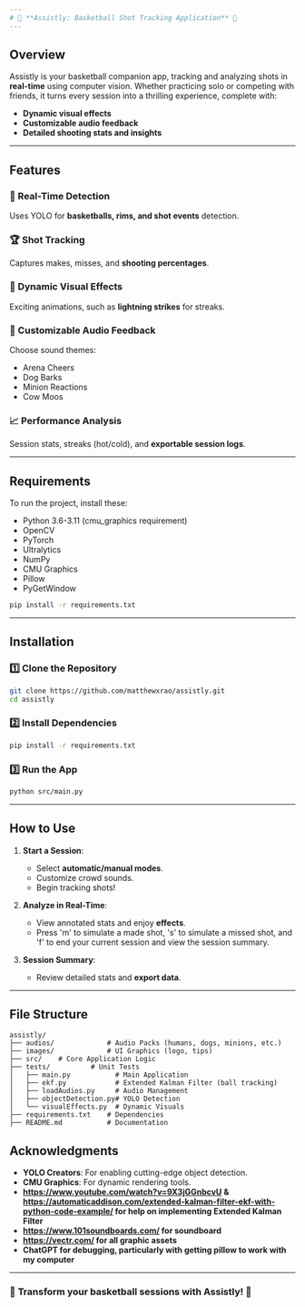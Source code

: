 ```yaml
---
# 🎯 **Assistly: Basketball Shot Tracking Application** 🏀
---
```


## **Overview**

Assistly is your basketball companion app, tracking and analyzing shots in **real-time** using computer vision. Whether practicing solo or competing with friends, it turns every session into a thrilling experience, complete with:

- **Dynamic visual effects**
- **Customizable audio feedback**
- **Detailed shooting stats and insights**

---

## **Features**

### 🚀 Real-Time Detection

Uses YOLO for **basketballs, rims, and shot events** detection.

### 🏆 Shot Tracking

Captures makes, misses, and **shooting percentages**.

### 🎇 Dynamic Visual Effects

Exciting animations, such as **lightning strikes** for streaks.

### 🎵 Customizable Audio Feedback

Choose sound themes:

- Arena Cheers
- Dog Barks
- Minion Reactions
- Cow Moos

### 📈 Performance Analysis

Session stats, streaks (hot/cold), and **exportable session logs**.

---

## **Requirements**

To run the project, install these:

- Python 3.6-3.11 (cmu_graphics requirement)
- OpenCV
- PyTorch
- Ultralytics
- NumPy
- CMU Graphics
- Pillow
- PyGetWindow

```bash
pip install -r requirements.txt
```

---

## **Installation**

### 1️⃣ Clone the Repository

```bash
git clone https://github.com/matthewxrao/assistly.git
cd assistly
```

### 2️⃣ Install Dependencies

```bash
pip install -r requirements.txt
```

### 3️⃣ Run the App

```bash
python src/main.py
```

---

## **How to Use**

1. **Start a Session**:

   - Select **automatic/manual modes**.
   - Customize crowd sounds.
   - Begin tracking shots!

2. **Analyze in Real-Time**:

   - View annotated stats and enjoy **effects**.
   - Press 'm' to simulate a made shot, 's' to simulate a missed shot, and 'f' to end your current session and view the session summary.


3. **Session Summary**:
   - Review detailed stats and **export data**.

---

## **File Structure**

```
assistly/
├── audios/             # Audio Packs (humans, dogs, minions, etc.)
├── images/             # UI Graphics (logo, tips)
├── src/    # Core Application Logic
├── tests/          # Unit Tests
│   ├── main.py           # Main Application
│   ├── ekf.py            # Extended Kalman Filter (ball tracking)
│   ├── loadAudios.py     # Audio Management
│   ├── objectDetection.py# YOLO Detection
│   └── visualEffects.py  # Dynamic Visuals
├── requirements.txt    # Dependencies
├── README.md           # Documentation
```

## **Acknowledgments**

- **YOLO Creators**: For enabling cutting-edge object detection.
- **CMU Graphics**: For dynamic rendering tools.
- **https://www.youtube.com/watch?v=9X3jGGnbcvU & https://automaticaddison.com/extended-kalman-filter-ekf-with-python-code-example/ for help on implementing Extended Kalman Filter** 
- **https://www.101soundboards.com/ for soundboard**
- **https://vectr.com/ for all graphic assets**
- **ChatGPT for debugging, particularly with getting pillow to work with my computer**

---

### 🎉 **Transform your basketball sessions with Assistly!** 🏀

